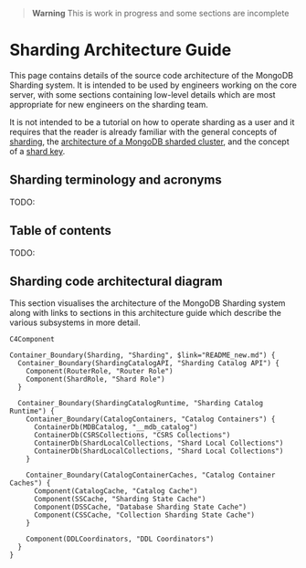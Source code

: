 > **Warning**
> This is work in progress and some sections are incomplete

# Sharding Architecture Guide
This page contains details of the source code architecture of the MongoDB Sharding system. It is intended to be used by engineers working on the core server, with some sections containing low-level details which are most appropriate for new engineers on the sharding team.

It is not intended to be a tutorial on how to operate sharding as a user and it requires that the reader is already familiar with the general concepts of [sharding](https://docs.mongodb.com/manual/sharding/#sharding), the [architecture of a MongoDB sharded cluster](https://docs.mongodb.com/manual/sharding/#sharded-cluster), and the concept of a [shard key](https://docs.mongodb.com/manual/sharding/#shard-keys).

## Sharding terminology and acronyms
TODO: 

## Table of contents
TODO: 

## Sharding code architectural diagram

This section visualises the architecture of the MongoDB Sharding system along with links to sections in this architecture guide which describe the various subsystems in more detail.

```mermaid
C4Component

Container_Boundary(Sharding, "Sharding", $link="README_new.md") {
  Container_Boundary(ShardingCatalogAPI, "Sharding Catalog API") {
    Component(RouterRole, "Router Role")
    Component(ShardRole, "Shard Role")
  }

  Container_Boundary(ShardingCatalogRuntime, "Sharding Catalog Runtime") {
    Container_Boundary(CatalogContainers, "Catalog Containers") {
      ContainerDb(MDBCatalog, "__mdb_catalog")
      ContainerDb(CSRSCollections, "CSRS Collections")
      ContainerDb(ShardLocalCollections, "Shard Local Collections")
      ContainerDb(ShardLocalCollections, "Shard Local Collections")
    }

    Container_Boundary(CatalogContainerCaches, "Catalog Container Caches") {
      Component(CatalogCache, "Catalog Cache")
      Component(SSCache, "Sharding State Cache")
      Component(DSSCache, "Database Sharding State Cache")
      Component(CSSCache, "Collection Sharding State Cache")
    }

    Component(DDLCoordinators, "DDL Coordinators")
  }
}
```
